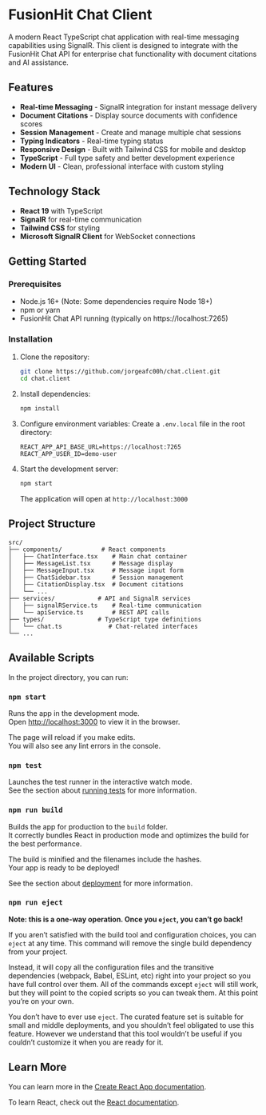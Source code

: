 # FusionHit Chat Client

A modern React TypeScript chat application with real-time messaging capabilities using SignalR. This client is designed to integrate with the FusionHit Chat API for enterprise chat functionality with document citations and AI assistance.

## Features

- **Real-time Messaging** - SignalR integration for instant message delivery
- **Document Citations** - Display source documents with confidence scores
- **Session Management** - Create and manage multiple chat sessions
- **Typing Indicators** - Real-time typing status
- **Responsive Design** - Built with Tailwind CSS for mobile and desktop
- **TypeScript** - Full type safety and better development experience
- **Modern UI** - Clean, professional interface with custom styling

## Technology Stack

- **React 19** with TypeScript
- **SignalR** for real-time communication
- **Tailwind CSS** for styling
- **Microsoft SignalR Client** for WebSocket connections

## Getting Started

### Prerequisites

- Node.js 16+ (Note: Some dependencies require Node 18+)
- npm or yarn
- FusionHit Chat API running (typically on https://localhost:7265)

### Installation

1. Clone the repository:
   ```bash
   git clone https://github.com/jorgeafc00h/chat.client.git
   cd chat.client
   ```

2. Install dependencies:
   ```bash
   npm install
   ```

3. Configure environment variables:
   Create a `.env.local` file in the root directory:
   ```env
   REACT_APP_API_BASE_URL=https://localhost:7265
   REACT_APP_USER_ID=demo-user
   ```

4. Start the development server:
   ```bash
   npm start
   ```

   The application will open at `http://localhost:3000`

## Project Structure

```
src/
├── components/           # React components
│   ├── ChatInterface.tsx    # Main chat container
│   ├── MessageList.tsx      # Message display
│   ├── MessageInput.tsx     # Message input form
│   ├── ChatSidebar.tsx      # Session management
│   ├── CitationDisplay.tsx  # Document citations
│   └── ...
├── services/            # API and SignalR services
│   ├── signalRService.ts    # Real-time communication
│   └── apiService.ts        # REST API calls
├── types/               # TypeScript type definitions
│   └── chat.ts             # Chat-related interfaces
└── ...
```

## Available Scripts

In the project directory, you can run:

### `npm start`

Runs the app in the development mode.\
Open [http://localhost:3000](http://localhost:3000) to view it in the browser.

The page will reload if you make edits.\
You will also see any lint errors in the console.

### `npm test`

Launches the test runner in the interactive watch mode.\
See the section about [running tests](https://facebook.github.io/create-react-app/docs/running-tests) for more information.

### `npm run build`

Builds the app for production to the `build` folder.\
It correctly bundles React in production mode and optimizes the build for the best performance.

The build is minified and the filenames include the hashes.\
Your app is ready to be deployed!

See the section about [deployment](https://facebook.github.io/create-react-app/docs/deployment) for more information.

### `npm run eject`

**Note: this is a one-way operation. Once you `eject`, you can’t go back!**

If you aren’t satisfied with the build tool and configuration choices, you can `eject` at any time. This command will remove the single build dependency from your project.

Instead, it will copy all the configuration files and the transitive dependencies (webpack, Babel, ESLint, etc) right into your project so you have full control over them. All of the commands except `eject` will still work, but they will point to the copied scripts so you can tweak them. At this point you’re on your own.

You don’t have to ever use `eject`. The curated feature set is suitable for small and middle deployments, and you shouldn’t feel obligated to use this feature. However we understand that this tool wouldn’t be useful if you couldn’t customize it when you are ready for it.

## Learn More

You can learn more in the [Create React App documentation](https://facebook.github.io/create-react-app/docs/getting-started).

To learn React, check out the [React documentation](https://reactjs.org/).
